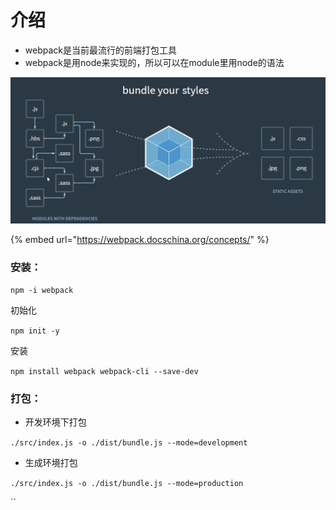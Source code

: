 # 介绍

* webpack是当前最流行的前端打包工具
* webpack是用node来实现的，所以可以在module里用node的语法

![](../.gitbook/assets/image%20%2884%29.png)

{% embed url="https://webpack.docschina.org/concepts/" %}

### 安装：

`npm -i webpack`

初始化

`npm init -y`

安装

`npm install webpack webpack-cli --save-dev`

### 打包：

* 开发环境下打包

`./src/index.js -o ./dist/bundle.js --mode=development`

* 生成环境打包

`./src/index.js -o ./dist/bundle.js --mode=production`

\`\`

